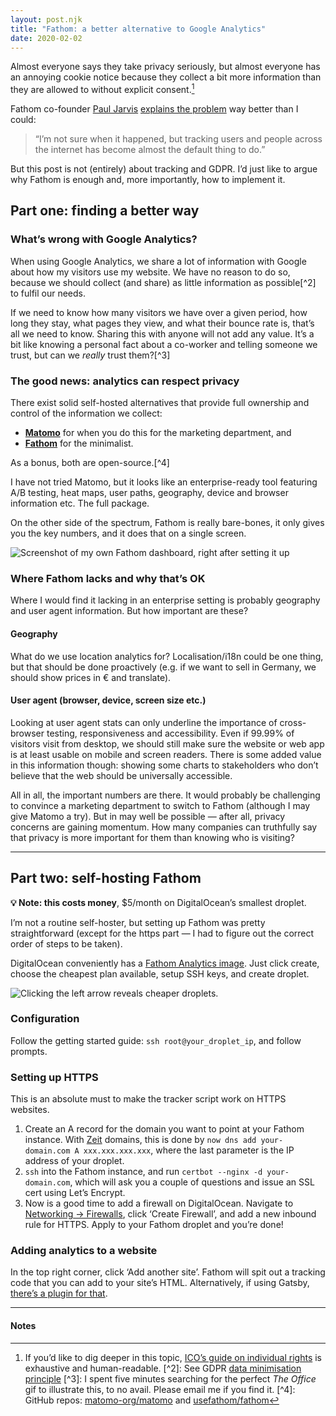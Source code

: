 ```yaml
---
layout: post.njk
title: "Fathom: a better alternative to Google Analytics"
date: 2020-02-02
---
```

Almost everyone says they take privacy seriously, but almost everyone has an annoying cookie notice because they collect a bit more information than they are allowed to without explicit consent.[^1]

Fathom co-founder [Paul Jarvis](https://twitter.com/pjrvs/) [explains  the problem](https://usefathom.com/blog/blackhole) way better than I could:

> “I’m not sure when it happened, but tracking users and people across the internet has become almost the default thing to do.”

But this post is not (entirely) about tracking and GDPR. I’d just like to argue why Fathom is enough and, more importantly, how to implement it.

## Part one: finding a better way

### What’s wrong with Google Analytics?

When using Google Analytics, we share a lot of information with Google about how my visitors use my website. We have no reason to do so, because we should collect (and share) as little information as possible[^2] to fulfil our needs. 

If we need to know how many visitors we have over a given period, how long they stay, what pages they view, and what their bounce rate is, that’s all we need to know. Sharing this with anyone will not add any value. It’s a bit like knowing a personal fact about a co-worker and telling someone we trust, but can we *really* trust them?[^3]

### The good news: analytics can respect privacy

There exist solid self-hosted alternatives that provide full ownership and control of the information we collect:

* **[Matomo](https://matomo.org/why-matomo/)** for when you do this for the marketing department, and
* **[Fathom](https://usefathom.com)** for the minimalist.

As a bonus, both are open-source.[^4]

I have not tried Matomo, but it looks like an enterprise-ready tool featuring A/B testing, heat maps, user paths, geography, device and browser information etc. The full package.

On the other side of the spectrum, Fathom is really bare-bones, it only gives you the key numbers, and it does that on a single screen.

![](/img/fathom.png "Screenshot of my own Fathom dashboard, right after setting it up")

### Where Fathom lacks and why that’s OK

Where I would find it lacking in an enterprise setting is probably geography and user agent information. But how important are these?

#### Geography

What do we use location analytics for? Localisation/i18n could be one thing, but that should be done proactively (e.g. if we want to sell in Germany, we should show prices in € and translate).

#### User agent (browser, device, screen size etc.)

Looking at user agent stats can only underline the importance of cross-browser testing, responsiveness and accessibility. Even if 99.99% of visitors visit from desktop, we should still make sure the website or web app is at least usable on mobile and screen readers. There is some added value in this information though: showing some charts to stakeholders who don’t believe that the web should be universally accessible.

All in all, the important numbers are there. It would probably be challenging to convince a marketing department to switch to Fathom (although I may give Matomo a try). But in may well be possible — after all, privacy concerns are gaining momentum. How many companies can truthfully say that privacy is more important for them than knowing who is visiting?

- - -

## Part two: self-hosting Fathom

**💡 Note: this costs money**, $5/month on DigitalOcean’s smallest droplet.

I’m not a routine self-hoster, but setting up Fathom was pretty straightforward (except for the https part — I had to figure out the correct order of steps to be taken).

DigitalOcean conveniently has a [Fathom Analytics image](https://cloud.digitalocean.com/marketplace/5c520a5b3201e30d52590370?i=7012c3). Just click create, choose the cheapest plan available, setup SSH keys, and create droplet.

![](/img/droplets.gif "Clicking the left arrow reveals cheaper droplets.")

### Configuration

Follow the getting started guide: `ssh root@your_droplet_ip`, and follow prompts.

### Setting up HTTPS

This is an absolute must to make the tracker script work on HTTPS websites.

1. Create an A record for the domain you want to point at your Fathom instance. With [Zeit](https://zeit.co/domains/) domains, this is done by `now dns add your-domain.com A xxx.xxx.xxx.xxx`, where the last parameter is the IP address of your droplet.
2. `ssh` into the Fathom instance, and run `certbot --nginx -d your-domain.com`, which will ask you a couple of questions and issue an SSL cert using Let’s Encrypt.
3. Now is a good time to add a firewall on DigitalOcean. Navigate to [Networking → Firewalls](https://cloud.digitalocean.com/networking/firewalls), click ‘Create Firewall’, and add a new inbound rule for HTTPS. Apply to your Fathom droplet and you’re done!

### Adding analytics to a website

In the top right corner, click ‘Add another site’. Fathom will spit out a tracking code that you can add to your site’s HTML. Alternatively, if using Gatsby, [there’s a plugin for that](https://www.gatsbyjs.org/packages/gatsby-plugin-fathom/).

- - -

#### Notes

[^1]: If you’d like to dig deeper in this topic, [ICO’s guide on individual rights](https://ico.org.uk/for-organisations/guide-to-data-protection/guide-to-the-general-data-protection-regulation-gdpr/individual-rights/) is exhaustive and human-readable. [^2]: See GDPR [data minimisation principle](https://ico.org.uk/for-organisations/guide-to-data-protection/guide-to-the-general-data-protection-regulation-gdpr/principles/data-minimisation/) [^3]: I spent five minutes searching for the perfect *The Office* gif to illustrate this, to no avail. Please email me if you find it. [^4]: GitHub repos: [matomo-org/matomo](https://github.com/matomo-org/matomo) and [usefathom/fathom](https://github.com/usefathom/fathom)
